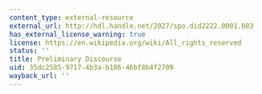 ```yaml
---
content_type: external-resource
external_url: http://hdl.handle.net/2027/spo.did2222.0001.083
has_external_license_warning: true
license: https://en.wikipedia.org/wiki/All_rights_reserved
status: ''
title: Preliminary Discourse
uid: 35dc2585-9717-4b3a-b186-46bf8b4f2709
wayback_url: ''
---
```

